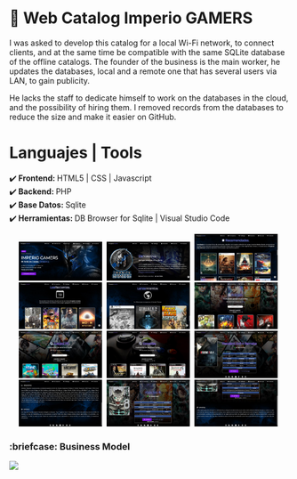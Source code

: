 # :handbag: Web Catalog Imperio GAMERS

I was asked to develop this catalog for a local Wi-Fi network, to connect clients, and at the same time be compatible with the same SQLite database of the offline catalogs.
The founder of the business is the main worker, he updates the databases, local and a remote one that has several users via LAN, to gain publicity.

He lacks the staff to dedicate himself to work on the databases in the cloud, and the possibility of hiring them.
I removed records from the databases to reduce the size and make it easier on GitHub.

# Languajes | Tools
:heavy_check_mark:<strong> Frontend: </strong> HTML5 | CSS | Javascript </br>
:heavy_check_mark:<strong> Backend: </strong> PHP </br>
:heavy_check_mark:<strong> Base Datos: </strong> Sqlite </br>
:heavy_check_mark:<strong> Herramientas: </strong> DB Browser for Sqlite | Visual Studio Code </br>

<div align="center">
  <img src="https://github.com/DoctorBIOS1990/web-catalog-php/blob/main/(ScreenShot)/1.jpeg" width="150"/> 
  <img src="https://github.com/DoctorBIOS1990/web-catalog-php/blob/main/(ScreenShot)/2.jpeg" width="150"/> 
  <img src="https://github.com/DoctorBIOS1990/web-catalog-php/blob/main/(ScreenShot)/3.jpeg" width="150"/> 
  <img src="https://github.com/DoctorBIOS1990/web-catalog-php/blob/main/(ScreenShot)/4.jpeg" width="150"/> 
  <img src="https://github.com/DoctorBIOS1990/web-catalog-php/blob/main/(ScreenShot)/5.jpeg" width="150"/> 
  <img src="https://github.com/DoctorBIOS1990/web-catalog-php/blob/main/(ScreenShot)/6.jpeg" width="150"/> 
  <img src="https://github.com/DoctorBIOS1990/web-catalog-php/blob/main/(ScreenShot)/7.jpeg" width="150"/> 
  <img src="https://github.com/DoctorBIOS1990/web-catalog-php/blob/main/(ScreenShot)/10.jpeg" width="150"/> 
  <img src="https://github.com/DoctorBIOS1990/web-catalog-php/blob/main/(ScreenShot)/11.jpeg" width="150"/> 
  <img src="https://github.com/DoctorBIOS1990/web-catalog-php/blob/main/(ScreenShot)/12.jpeg" width="150"/> 
  <img src="https://github.com/DoctorBIOS1990/web-catalog-php/blob/main/(ScreenShot)/13.jpeg" width="150"/> 
  <img src="https://github.com/DoctorBIOS1990/web-catalog-php/blob/main/(ScreenShot)/14.jpeg" width="150"/> 
</div>
  
<h3>:briefcase: Business Model</h3>
<img src="https://github.com/DoctorBIOS1990/digital-catalogs-for-windows/blob/main/Imperio/Business%20Model.jpg">


